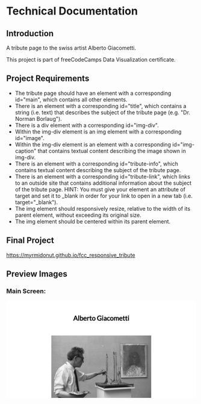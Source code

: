 # Technical Documentation

## Introduction
A tribute page to the swiss artist Alberto Giacometti.

This project is part of freeCodeCamps Data Visualization certificate.

## Project Requirements
* The tribute page should have an element with a corresponding id="main", which contains all other elements.
* There is an element with a corresponding id="title", which contains a string (i.e. text) that describes the subject of the tribute page (e.g. "Dr. Norman Borlaug").
* There is a div element with a corresponding id="img-div".
* Within the img-div element is an img element with a corresponding id="image".
* Within the img-div element is an element with a corresponding id="img-caption" that contains textual content describing the image shown in img-div.
* There is an element with a corresponding id="tribute-info", which contains textual content describing the subject of the tribute page.
* There is an element with a corresponding id="tribute-link", which links to an outside site that contains additional information about the subject of the tribute page. HINT: You must give your element an attribute of target and set it to _blank in order for your link to open in a new tab (i.e. target="_blank").
* The img element should responsively resize, relative to the width of its parent element, without exceeding its original size.
* The img element should be centered within its parent element.

## Final Project
https://myrmidonut.github.io/fcc_responsive_tribute

## Preview Images
### Main Screen:
![Tribute Page](readme_images/tribute-page.png)
